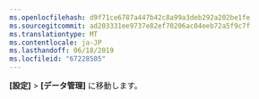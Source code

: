 ```yaml
---
ms.openlocfilehash: d9f71ce6787a447b42c8a99a3deb292a202be1fe
ms.sourcegitcommit: ad203331ee9737e82ef70206ac04eeb72a5f9c7f
ms.translationtype: MT
ms.contentlocale: ja-JP
ms.lasthandoff: 06/18/2019
ms.locfileid: "67228505"
---
```

**[設定]**  >  **[データ管理]** に移動します。